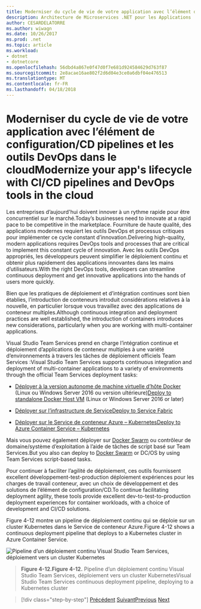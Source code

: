 ```yaml
---
title: Moderniser du cycle de vie de votre application avec l’élément de configuration/CD pipelines et les outils DevOps dans le cloud
description: Architecture de Microservices .NET pour les Applications .NET en conteneur | Moderniser du cycle de vie de votre application avec l’élément de configuration/CD pipelines et les outils DevOps dans le cloud
author: CESARDELATORRE
ms.author: wiwagn
ms.date: 10/26/2017
ms.prod: .net
ms.topic: article
ms.workload:
- dotnet
- dotnetcore
ms.openlocfilehash: 56dbd4a867e0f47d0f7e681d924584629d763f87
ms.sourcegitcommit: 2e8acae16ae802f2d6d04e3ce0a6dbf04e476513
ms.translationtype: MT
ms.contentlocale: fr-FR
ms.lasthandoff: 04/18/2018
---
```

# <a name="modernize-your-apps-lifecycle-with-cicd-pipelines-and-devops-tools-in-the-cloud"></a><span data-ttu-id="58338-103">Moderniser du cycle de vie de votre application avec l’élément de configuration/CD pipelines et les outils DevOps dans le cloud</span><span class="sxs-lookup"><span data-stu-id="58338-103">Modernize your app's lifecycle with CI/CD pipelines and DevOps tools in the cloud</span></span>

<span data-ttu-id="58338-104">Les entreprises d’aujourd'hui doivent innover à un rythme rapide pour être concurrentiel sur le marché.</span><span class="sxs-lookup"><span data-stu-id="58338-104">Today’s businesses need to innovate at a rapid pace to be competitive in the marketplace.</span></span> <span data-ttu-id="58338-105">Fourniture de haute qualité, des applications modernes requiert les outils DevOps et processus critiques pour implémenter ce cycle constant d’innovation.</span><span class="sxs-lookup"><span data-stu-id="58338-105">Delivering high-quality, modern applications requires DevOps tools and processes that are critical to implement this constant cycle of innovation.</span></span> <span data-ttu-id="58338-106">Avec les outils DevOps appropriés, les développeurs peuvent simplifier le déploiement continu et obtenir plus rapidement des applications innovantes dans les mains d’utilisateurs.</span><span class="sxs-lookup"><span data-stu-id="58338-106">With the right DevOps tools, developers can streamline continuous deployment and get innovative applications into the hands of users more quickly.</span></span>

<span data-ttu-id="58338-107">Bien que les pratiques de déploiement et d’intégration continues sont bien établies, l’introduction de conteneurs introduit considérations relatives à la nouvelle, en particulier lorsque vous travaillez avec des applications de conteneur multiples.</span><span class="sxs-lookup"><span data-stu-id="58338-107">Although continuous integration and deployment practices are well established, the introduction of containers introduces new considerations, particularly when you are working with multi-container applications.</span></span>

<span data-ttu-id="58338-108">Visual Studio Team Services prend en charge l’intégration continue et déploiement d’applications de conteneur multiples à une variété d’environnements à travers les tâches de déploiement officiels Team Services :</span><span class="sxs-lookup"><span data-stu-id="58338-108">Visual Studio Team Services supports continuous integration and deployment of multi-container applications to a variety of environments through the official Team Services deployment tasks:</span></span>

-   <span data-ttu-id="58338-109">[Déployer à la version autonome de machine virtuelle d’hôte Docker](https://docs.microsoft.com/vsts/build-release/apps/cd/deploy-docker-windowsvm) (Linux ou Windows Server 2016 ou version ultérieure)</span><span class="sxs-lookup"><span data-stu-id="58338-109">[Deploy to standalone Docker Host VM](https://docs.microsoft.com/vsts/build-release/apps/cd/deploy-docker-windowsvm) (Linux or Windows Server 2016 or later)</span></span>

-   [<span data-ttu-id="58338-110">Déployer sur l’infrastructure de Service</span><span class="sxs-lookup"><span data-stu-id="58338-110">Deploy to Service Fabric</span></span>](https://docs.microsoft.com/azure/service-fabric/service-fabric-tutorial-deploy-app-with-cicd-vsts)

-   [<span data-ttu-id="58338-111">Déployer sur le Service de conteneur Azure – Kubernetes</span><span class="sxs-lookup"><span data-stu-id="58338-111">Deploy to Azure Container Service – Kubernetes</span></span>](https://docs.microsoft.com/vsts/build-release/apps/cd/azure/deploy-container-kubernetes)

<span data-ttu-id="58338-112">Mais vous pouvez également déployer sur [Docker Swarm](https://blogs.msdn.microsoft.com/jcorioland/2016/11/29/full-ci-cd-pipeline-to-deploy-multi-containers-application-on-azure-container-service-docker-swarm-using-visual-studio-team-services/) ou contrôleur de domaine/système d’exploitation à l’aide de tâches de script basé sur Team Services.</span><span class="sxs-lookup"><span data-stu-id="58338-112">But you also can deploy to [Docker Swarm](https://blogs.msdn.microsoft.com/jcorioland/2016/11/29/full-ci-cd-pipeline-to-deploy-multi-containers-application-on-azure-container-service-docker-swarm-using-visual-studio-team-services/) or DC/OS by using Team Services script-based tasks.</span></span>

<span data-ttu-id="58338-113">Pour continuer à faciliter l’agilité de déploiement, ces outils fournissent excellent développement-test-production déploiement expériences pour les charges de travail conteneur, avec un choix de développement et des solutions de l’élément de configuration/CD.</span><span class="sxs-lookup"><span data-stu-id="58338-113">To continue facilitating deployment agility, these tools provide excellent dev-to-test-to-production deployment experiences for container workloads, with a choice of development and CI/CD solutions.</span></span>

<span data-ttu-id="58338-114">Figure 4-12 montre un pipeline de déploiement continu qui se déploie sur un cluster Kubernetes dans le Service de conteneur Azure.</span><span class="sxs-lookup"><span data-stu-id="58338-114">Figure 4-12 shows a continuous deployment pipeline that deploys to a Kubernetes cluster in Azure Container Service.</span></span>

![Pipeline d’un déploiement continu Visual Studio Team Services, déploiement vers un cluster Kubernetes](./media/image12.png)

> <span data-ttu-id="58338-116">**Figure 4-12.**</span><span class="sxs-lookup"><span data-stu-id="58338-116">**Figure 4-12.**</span></span> <span data-ttu-id="58338-117">Pipeline d’un déploiement continu Visual Studio Team Services, déploiement vers un cluster Kubernetes</span><span class="sxs-lookup"><span data-stu-id="58338-117">Visual Studio Team Services continuous deployment pipeline, deploying to a Kubernetes cluster</span></span>

>[!div class="step-by-step"]
<span data-ttu-id="58338-118">[Précédent](modernize-your-apps-with-monitoring-and-telemetry.md)
[Suivant](migrate-to-hybrid-cloud-scenarios.md)</span><span class="sxs-lookup"><span data-stu-id="58338-118">[Previous](modernize-your-apps-with-monitoring-and-telemetry.md)
[Next](migrate-to-hybrid-cloud-scenarios.md)</span></span>
